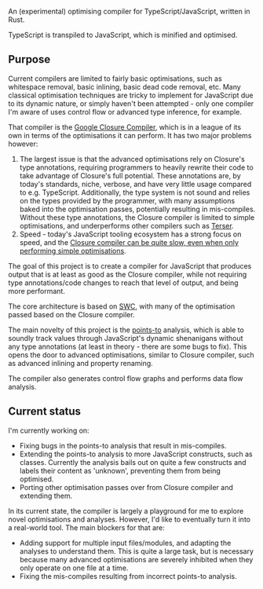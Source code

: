 An (experimental) optimising compiler for TypeScript/JavaScript, written in Rust.

TypeScript is transpiled to JavaScript, which is minified and optimised.

## Purpose

Current compilers are limited to fairly basic optimisations, such as whitespace removal, basic inlining, basic dead code removal, etc. Many classical optimisation techniques are tricky to implement for JavaScript due to its dynamic nature, or simply haven't been attempted - only one compiler I'm aware of uses control flow or advanced type inference, for example.

That compiler is the [Google Closure Compiler](https://github.com/google/closure-compiler), which is in a league of its own in terms of the optimisations it can perform. It has two major problems however:

1. The largest issue is that the advanced optimisations rely on Closure's type annotations, requiring programmers to heavily rewrite their code to take advantage of Closure's full potential. These annotations are, by today's standards, niche, verbose, and have very little usage compared to e.g. TypeScript. Additionally, the type system is not sound and relies on the types provided by the programmer, with many assumptions baked into the optimisation passes, potentially resulting in mis-compiles. Without these type annotations, the Closure compiler is limited to simple optimisations, and underperforms other compilers such as [Terser](https://github.com/terser/terser).
2. Speed - today's JavaScript tooling ecosystem has a strong focus on speed, and the [Closure compiler can be quite slow, even when only performing simple optimisations](https://github.com/privatenumber/minification-benchmarks/).

The goal of this project is to create a compiler for JavaScript that produces output that is at least as good as the Closure compiler, while not requiring type annotations/code changes to reach that level of output, and being more performant.

The core architecture is based on [SWC](https://github.com/swc-project/swc/), with many of the optimisation passed based on the Closure compiler.

The main novelty of this project is the [points-to](https://en.wikipedia.org/wiki/Pointer_analysis) analysis, which is able to soundly track values through JavaScript's dynamic shenanigans without any type annotations (at least in theory - there are some bugs to fix). This opens the door to advanced optimisations, similar to Closure compiler, such as advanced inlining and property renaming.

The compiler also generates control flow graphs and performs data flow analysis. 

## Current status
I'm currently working on:
- Fixing bugs in the points-to analysis that result in mis-compiles.
- Extending the points-to analysis to more JavaScript constructs, such as classes. Currently the analysis bails out on quite a few constructs and labels their content as 'unknown', preventing them from being optimised.
- Porting other optimisation passes over from Closure compiler and extending them.

In its current state, the compiler is largely a playground for me to explore novel optimisations and analyses. However, I'd like to eventually turn it into a real-world tool. The main blockers for that are:
- Adding support for multiple input files/modules, and adapting the analyses to understand them. This is quite a large task, but is necessary because many advanced optimisations are severely inhibited when they only operate on one file at a time.
- Fixing the mis-compiles resulting from incorrect points-to analysis.
